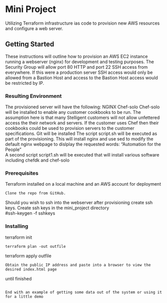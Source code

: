 # Mini Project 

Utilizing Terraform infrastructure ias code
to provision new AWS resources and configure a web server.

## Getting Started

These instructions will outline how to provision an AWS EC2 instance running a webserver (nginx) for development and testing purposes.  The Security Group will allow port 80 HTTP and port 22 SSH access from everywhere.  If this were a production server SSH access would only be allowed from a Bastion Host and access to the Bastion Host access would be restricted by IP.  

### Resulting Environment

The provisioned server will have the following:
NGINX
Chef-solo
  Chef-solo will be installed to enable any customer cookbooks to be run.  The assumption here is that many Stelligent customers will not allow unfettered access the their network and servers.  If the customer uses Chef then their cookbooks could be used to provision servers to the customer specifications.
  Git will be installed
  The script script.sh will be executed as part of the provisioning.  This will install nginx and use sed to modify the default nginx webpage to dislplay the requested words: “Automation for the People”  
  A second script script1.sh will be executed that will install various software including chefdk and chef-solo

### Prerequisites

Terraform installed on a local machine and an AWS account for deployment
```
Clone the repo from GitHub.
```
Should you wish to ssh into the webserver after provisioning create ssh keys.
Create ssh keys in the mini_project directory  
#ssh-keygen -f sshkeys



### Installing


terraform init
```
terraform plan -out outfile
```
terraform apply outfile
```
Obtain the public IP address and paste into a browser to view the desired index.html page

```
until finished
```

End with an example of getting some data out of the system or using it for a little demo
